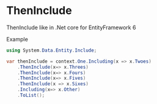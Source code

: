 # ThenInclude
ThenInclude like in .Net core for EntityFramework 6

Example

```csharp
using System.Data.Entity.Include;

var thenInclude = context.One.Including(x => x.Twoes)
    .ThenInclude(x=> x.Threes)
    .ThenInclude(x=> x.Fours)
    .ThenInclude(x=> x.Fives)
    .ThenInclude(x => x.Sixes)
    .Including(x=> x.Other)
    .ToList();
```
